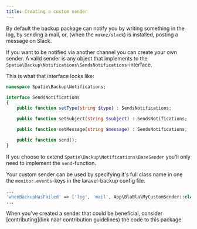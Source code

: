 ```yaml
---
title: Creating a custom sender
---
```


By default the backup package can notify you by writing something in the log, by sending a mail, or,
(when the `maknz/slack`) is installed, posting a message on Slack.

If you want to be notified via another channel you can create your own sender. A valid sender is any
object that implements to the `Spatie\Backup\Notifications\SendsNotifications`-interface.

This is what that interface looks like:

```php
namespace Spatie\Backup\Notifications;

interface SendsNotifications
{
    public function setType(string $type) : SendsNotifications;

    public function setSubject(string $subject) : SendsNotifications;

    public function setMessage(string $message) : SendsNotifications;

    public function send();
}
```

If you choose to extend `Spatie\Backup\Notifications\BaseSender` you'll only need to implement the `send`-function.

Your custom sender can be used by specifying it's full class name in one the `monitor.events`-keys in the laravel-backup
config file.

```php
...
'whenBackupHasFailed' => ['log', 'mail', App\BlaBla\MyCustomSender::class],
...
```

When you've created a sender that could be beneficial, consider [contributing](link naar contribution guidelines)
the code to this package.
